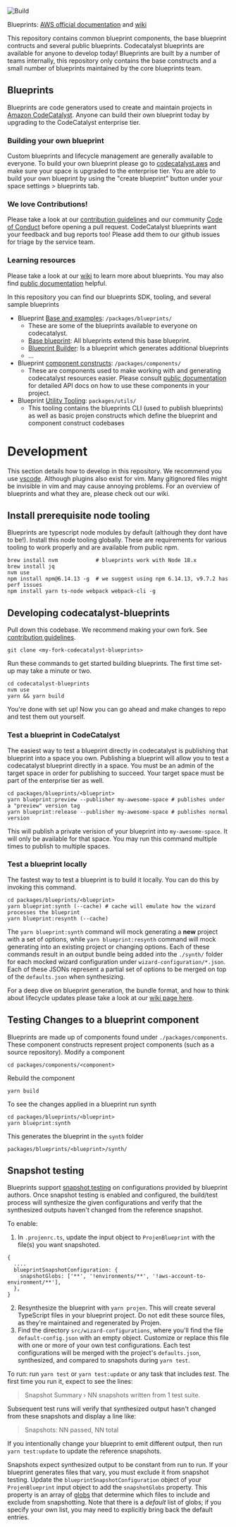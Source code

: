 ![Build](https://github.com/aws/codecatalyst-blueprints/actions/workflows/build-action.yml/badge.svg)

Blueprints: [AWS official documentation](https://docs.aws.amazon.com/codecatalyst/latest/userguide/custom-blueprints.html) and
[wiki](https://github.com/aws/codecatalyst-blueprints/wiki)

This repository contains common blueprint components, the base blueprint contructs and several public blueprints. Codecatalyst blueprints are
available for anyone to develop today! Blueprints are built by a number of teams internally, this repository only contains the base constructs and a
small number of blueprints maintained by the core blueprints team.

## Blueprints

Blueprints are code generators used to create and maintain projects in [Amazon CodeCatalyst](https://codecatalyst.aws/). Anyone can build their own
blueprint today by upgrading to the CodeCatalyst enterprise tier.

### Building your own blueprint

Custom blueprints and lifecycle management are generally available to everyone. To build your own blueprint please go to
[codecatalyst.aws](https://codecatalyst.aws/) and make sure your space is upgraded to the enterprise tier. You are able to build your own blueprint by
using the "create blueprint" button under your space settings > blueprints tab.

### We love Contributions!

Please take a look at our [contribution guidelines](./CONTRIBUTING.md) and our community [Code of Conduct](./CODE_OF_CONDUCT.md) before opening a pull
request. CodeCatalyst blueprints want your feedback and bug reports too! Please add them to our github issues for triage by the service team.

### Learning resources

Please take a look at our [wiki](https://github.com/aws/codecatalyst-blueprints/wiki) to learn more about blueprints. You may also find
[public documentation](https://docs.aws.amazon.com/codecatalyst/latest/userguide/blueprints.html) helpful.

In this repository you can find our blueprints SDK, tooling, and several sample blueprints

- Blueprint [Base and examples](https://github.com/aws/codecatalyst-blueprints/tree/main/packages/blueprints): `/packages/blueprints/`
  - These are some of the blueprints available to everyone on codecatalyst.
  - [Base blueprint](https://github.com/aws/codecatalyst-blueprints/tree/main/packages/blueprints/blueprint): All blueprints extend this base
    blueprint.
  - [Blueprint Builder](https://github.com/aws/codecatalyst-blueprints/tree/main/packages/blueprints/blueprint-builder): Is a blueprint which
    generates additional blueprints
  - ...
- Blueprint [component constructs](https://github.com/aws/codecatalyst-blueprints/tree/main/packages/components): `/packages/components/`
  - These are components used to make working with and generating codecatalyst resources easier. Please consult
    [public documentation](https://docs.aws.amazon.com/codecatalyst/latest/userguide/develop-publish-bp.html) for detailed API docs on how to use
    these components in your project.
- Blueprint [Utility Tooling](https://github.com/aws/codecatalyst-blueprints/tree/main/packages/utils): `packages/utils/`
  - This tooling contains the blueprints CLI (used to publish blueprints) as well as basic projen constructs which define the blueprint and component
    construct codebases

# Development

This section details how to develop in this repository. We recommend you use [vscode](https://code.visualstudio.com/). Although plugins also exist for
vim. Many gitignored files might be invisible in vim and may cause annoying problems. For an overview of blueprints and what they are, please check
out our wiki.

## Install prerequisite node tooling

Blueprints are typescript node modules by default (although they dont have to be!). Install this node tooling globally. These are requirements for
various tooling to work properly and are available from public npm.

```
brew install nvm            # blueprints work with Node 18.x
brew install jq
nvm use
npm install npm@6.14.13 -g  # we suggest using npm 6.14.13, v9.7.2 has perf issues
npm install yarn ts-node webpack webpack-cli -g
```

## Developing codecatalyst-blueprints

Pull down this codebase. We recommend making your own fork. See [contribution guidelines](./CONTRIBUTING.md).

```
git clone <my-fork-codecatalyst-blueprints>
```

Run these commands to get started building blueprints. The first time set-up may take a minute or two.

```
cd codecatalyst-blueprints
nvm use
yarn && yarn build
```

You're done with set up! Now you can go ahead and make changes to repo and test them out yourself.

### Test a blueprint in CodeCatalyst

The easiest way to test a blueprint directly in codecatalyst is publishing that blueprint into a space you own. Publishing a blueprint will allow you
to test a codecatalyst blueprint directly in a space. You must be an admin of the target space in order for publishing to succeed. Your target space
must be part of the enterprise tier as well.

```
cd packages/blueprints/<blueprint>
yarn blueprint:preview --publisher my-awesome-space # publishes under a "preview" version tag
yarn blueprint:release --publisher my-awesome-space # publishes normal version
```

This will publish a private verision of your blueprint into `my-awesome-space`. It will only be available for that space. You may run this command
multiple times to publish to multiple spaces.

### Test a blueprint locally

The fastest way to test a blueprint is to build it locally. You can do this by invoking this command.

```
cd packages/blueprints/<blueprint>
yarn blueprint:synth (--cache) # cache will emulate how the wizard processes the blueprint
yarn blueprint:resynth (--cache)
```

The `yarn blueprint:synth` command will mock generating a **new** project with a set of options, while `yarn blueprint:resynth` command will mock
generating into an existing project or changing options. Each of these commands result in an output bundle being added into the `./synth/` folder for
each mocked wizard configuration under `wizard-configuration/*.json`. Each of these JSONs represent a partial set of options to be merged on top of
the `defaults.json` when synthesizing.

For a deep dive on blueprint generation, the bundle format, and how to think about lifecycle updates please take a look at our
[wiki page here](https://github.com/aws/codecatalyst-blueprints/wiki/Resynthesis).

## Testing Changes to a blueprint component

Blueprints are made up of components found under `./packages/components`. These component constructs represent project components (such as a source
repository). Modify a component

```
cd packages/components/<component>
```

Rebuild the component

```
yarn build
```

To see the changes applied in a blueprint run synth

```
cd packages/blueprints/<blueprint>
yarn blueprint:synth
```

This generates the blueprint in the `synth` folder

```
packages/blueprints/<blueprint>/synth/
```

## Snapshot testing

Blueprints support [snapshot testing](https://jestjs.io/docs/snapshot-testing) on configurations provided by blueprint authors. Once snapshot testing
is enabled and configured, the build/test process will synthesize the given configurations and verify that the synthesized outputs haven't changed
from the reference snapshot.

To enable:

1. In `.projenrc.ts`, update the input object to `ProjenBlueprint` with the file(s) you want snapshoted.

```
{
  ....
  blueprintSnapshotConfiguration: {
    snapshotGlobs: ['**', '!environments/**', '!aws-account-to-environment/**'],
  },
}
```

2. Resynthesize the blueprint with `yarn projen`. This will create several TypeScript files in your blueprint project. Do not edit these source files,
   as they're maintained and regenerated by Projen.
3. Find the directory `src/wizard-configurations`, where you'll find the file `default-config.json` with an empty object. Customize or replace this
   file with one or more of your own test configurations. Each test configurations will be merged with the project's `defaults.json`, synthesized, and
   compared to snapshots during `yarn test`.

To run: run `yarn test` or `yarn test:update` or any task that includes _test_. The first time you run it, expect to see the lines:

> Snapshot Summary › NN snapshots written from 1 test suite.

Subsequent test runs will verify that synthesized output hasn't changed from these snapshots and display a line like:

> Snapshots: NN passed, NN total

If you intentionally change your blueprint to emit different output, then run `yarn test:update` to update the reference snapshots.

Snapshots expect synthesized output to be constant from run to run. If your blueprint generates files that vary, you must exclude it from snapshot
testing. Update the `blueprintSnapshotConfiguration` object of your `ProjenBlueprint` input object to add the `snapshotGlobs` property. This property
is an array of [globs](https://github.com/isaacs/node-glob#glob-primer) that determine which files to include and exclude from snapshotting. Note that
there is a _default_ list of globs; if you specify your own list, you may need to explicitly bring back the default entries.

